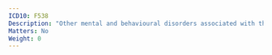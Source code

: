 ```yaml
---
ICD10: F538
Description: "Other mental and behavioural disorders associated with the puerperium, not elsewhere classified"
Matters: No
Weight: 0
---
```


